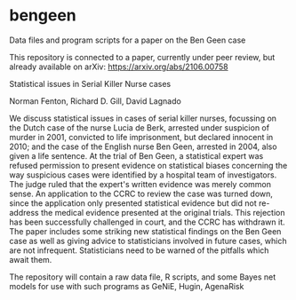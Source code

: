 # bengeen
Data files and program scripts for a paper on the Ben Geen case

This repository is connected to a paper, currently under peer review, but already available on arXiv: https://arxiv.org/abs/2106.00758

Statistical issues in Serial Killer Nurse cases

Norman Fenton, Richard D. Gill, David Lagnado

We discuss statistical issues in cases of serial killer nurses, focussing on the Dutch case of the nurse Lucia de Berk,
arrested under suspicion of murder in 2001, convicted to life imprisonment, but declared innocent in 2010;
and the case of the English nurse Ben Geen, arrested in 2004, also given a life sentence.
At the trial of Ben Geen, a statistical expert was refused permission to present evidence on statistical biases
concerning the way suspicious cases were identified by a hospital team of investigators.
The judge ruled that the expert's written evidence was merely common sense.
An application to the CCRC to review the case was turned down,
since the application only presented statistical evidence but did not re-address the medical evidence presented at the original trials.
This rejection has been successfully challenged in court, and the CCRC has withdrawn it.
The paper includes some striking new statistical findings on the Ben Geen case as well as
giving advice to statisticians involved in future cases, which are not infrequent.
Statisticians need to be warned of the pitfalls which await them.

The repository will contain a raw data file, R scripts, and some Bayes net models for use with
such programs as GeNiE, Hugin, AgenaRisk
